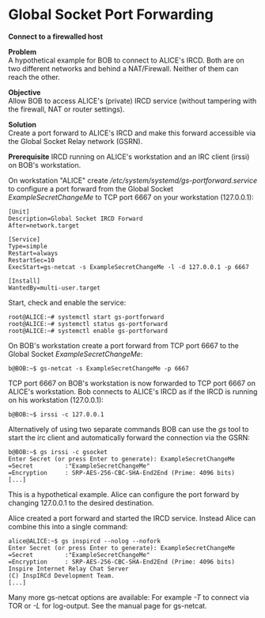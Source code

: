 # Global Socket Port Forwarding
**Connect to a firewalled host**

**Problem**  
A hypothetical example for BOB to connect to ALICE's IRCD. Both are on two different networks and behind a NAT/Firewall. Neither of them can reach the other.

**Objective**  
Allow BOB to access ALICE's (private) IRCD service (without tampering with the firewall, NAT or router settings).

**Solution**  
Create a port forward to ALICE's IRCD and make this forward accessible via the Global Socket Relay network (GSRN).

**Prerequisite**
IRCD running on ALICE's workstation and an IRC client (irssi) on BOB's workstation.

On workstation "ALICE" create */etc/system/systemd/gs-portforward.service* to configure a port forward from the Global Socket *ExampleSecretChangeMe* to TCP port 6667 on your workstation (127.0.0.1):
```EditorConfig
[Unit]
Description=Global Socket IRCD Forward
After=network.target

[Service]
Type=simple
Restart=always
RestartSec=10
ExecStart=gs-netcat -s ExampleSecretChangeMe -l -d 127.0.0.1 -p 6667

[Install]
WantedBy=multi-user.target
```

Start, check and enable the service:
```ShellSession
root@ALICE:~# systemctl start gs-portforward
root@ALICE:~# systemctl status gs-portforward
root@ALICE:~# systemctl enable gs-portforward
```

On BOB's workstation create a port forward from TCP port 6667 to the Global Socket *ExampleSecretChangeMe*:
```ShellSession
b@BOB:~$ gs-netcat -s ExampleSecretChangeMe -p 6667
```

TCP port 6667 on BOB's workstation is now forwarded to TCP port 6667 on ALICE's workstation. Bob connects to ALICE's IRCD as if the IRCD is running on his workstation (127.0.0.1):
```ShellSession
b@BOB:~$ irssi -c 127.0.0.1
```

Alternatively of using two separate commands BOB can use the *gs* tool to start the irc client and automatically forward the connection via the GSRN:
```ShellSession
b@BOB:~$ gs irssi -c gsocket
Enter Secret (or press Enter to generate): ExampleSecretChangeMe
=Secret         :"ExampleSecretChangeMe"
=Encryption     : SRP-AES-256-CBC-SHA-End2End (Prime: 4096 bits)
[...]
```

This is a hypothetical example. Alice can configure the port forward by changing 127.0.0.1 to the desired destination.

Alice created a port forward and started the IRCD service. Instead Alice can combine this into a single command:

```ShellSession
alice@ALICE:~$ gs inspircd --nolog --nofork 
Enter Secret (or press Enter to generate): ExampleSecretChangeMe
=Secret         :"ExampleSecretChangeMe"
=Encryption     : SRP-AES-256-CBC-SHA-End2End (Prime: 4096 bits)
Inspire Internet Relay Chat Server
(C) InspIRCd Development Team.
[...]
```

Many more gs-netcat options are available: For example *-T* to connect via TOR or *-L* for log-output. See the manual page for gs-netcat. 
